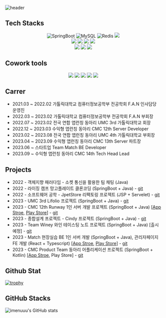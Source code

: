 ![header](https://capsule-render.vercel.app/api?type=wave&color=auto&height=300&section=header&text=HyunWoo%20LIM&fontSize=90)
## Tech Stacks
<div align="center">
<img alt=
"SpringBoot" src="https://img.shields.io/badge/SpringBoot-6DB33F?style=flat-square&logo=SpringBoot&logoColor=white"/>
<img alt="MySQL" src="https://img.shields.io/badge/MySQL-4479A1?style=flat-square&logo=MySQL&logoColor=white"/>
<img alt="Redis" src="https://img.shields.io/badge/Redis-DC382D?style=flat-square&logo=Redis&logoColor=white"/>
<img src="https://img.shields.io/badge/JSON Web Tokens-000000?style=flat-square&logo=JSON Web Tokens&logoColor=white"/>
</br>
<img src="https://img.shields.io/badge/Python-3776AB?style=flat-square&logo=Python&logoColor=white"/>
<img src="https://img.shields.io/badge/Linux-FCC624?style=flat-square&logo=Linux&logoColor=white"/>
<img src="https://img.shields.io/badge/Amazon AWS-FF9900?style=flat-square&logo=Amazon AWS&logoColor=white"/>
<img src="https://img.shields.io/badge/Amazon EC2-FF9900?style=flat-square&logo=Amazon EC2&logoColor=white"/>
</br>
<img src="https://img.shields.io/badge/Amazon RDS-527FFF?style=flat-square&logo=Amazon RDS&logoColor=white"/>
<img src="https://img.shields.io/badge/Amazon S3-569A31?style=flat-square&logo=Amazon S3&logoColor=white"/>
<img src="https://img.shields.io/badge/Travis CI-3EAAAF?style=flat-square&logo=Travis CI&logoColor=white"/>
</br>
</div>

## Cowork tools

<div align="center">
<img src="https://img.shields.io/badge/Swagger-85EA2D?style=flat-square&logo=Swagger&logoColor=white"/>
<img src="https://img.shields.io/badge/Notion-000000?style=flat-square&logo=Notion&logoColor=white"/>
<img src="https://img.shields.io/badge/Discord-5865F2?style=flat-square&logo=Discord&logoColor=white"/>
<img src="https://img.shields.io/badge/GitHub-181717?style=flat-square&logo=GitHub&logoColor=white"/>
<img src="https://img.shields.io/badge/Slack-4A154B?style=for-the-badge&logo=Slack&logoColor=#4A154B"/>
</div>

## Carrer
- 2021.03 ~ 2022.02 가톨릭대학교 컴퓨터정보공학부 전공학회 F.A.N 인사담당 운영진 </br>
- 2022.03 ~ 2023.02 가톨릭대학교 컴퓨터정보공학부 전공학회 F.A.N 부회장 </br>
- 2022.07 ~ 2023.02 전국 연합 앱런칭 동아리 UMC 3rd 가톨릭대학교 회장 </br>
- 2022.12 ~ 2023.03 수익형 앱런칭 동아리 CMC 12th Server Developer</br>
- 2023.02 ~ 2023.08 전국 연합 앱런칭 동아리 UMC 4th 가톨릭대학교 부회장 </br>
- 2023.04 ~ 2023.09 수익형 앱런칭 동아리 CMC 13th Server 파트장</br>
- 2023.06 ~ 스타트업 Team Match BE Developer </br>
- 2023.09 ~ 수익형 앱런칭 동아리 CMC 14th Tech Head Lead </br>

## Projects
- 2022 - 객체지향 패러다임 - 소켓 통신을 활용한 팀 채팅 (Java)
- 2022 - 라이징 캠프 망고플레이트 클론코딩 (SpringBoot + Java) - [git](https://github.com/imenuuu/mangoPlates)
- 2022 - 소프트웨어 공학 - JpetStore 리팩토링 프로젝트 (JSP + Servelet) - [git](https://github.com/nanssogong-jpetstore/JpetStore_Reverse_Engineering)
- 2023 - UMC 3rd Lifolio 프로젝트  (SpringBoot + Java) - [git](https://github.com/Lifolio/backend)
- 2023 - CMC 12th Runway 1인 서버 개발 프로젝트  (SpringBoot + Java) [[App Stroe](https://apps.apple.com/kr/app/%EB%9F%B0%EC%9B%A8%EC%9D%B4-runway-%EB%82%B4-%EC%86%90-%EC%95%88%EC%9D%98-%EA%B0%84%ED%8E%B8%ED%95%9C-%ED%8C%A8%EC%85%98-%EC%87%BC%ED%95%91-%EC%A7%80%EB%8F%84/id1671808515), [Play Store](https://play.google.com/store/apps/details?id=com.cmc12th.runway)] - [git](https://github.com/FashionWeek-Runway/Runway-Server)
- 2023 - 종합설계 프로젝트 - Cindy 프로젝트  (SpringBoot + Java) - [git](https://github.com/Catholic-Cin-dy/Cindy-Server)
- 2023 - Team Winey 와인 테이스팅 노트 프로젝트  (SpringBoot + Java) [출시 예정] - [git](https://github.com/AdultOfNineteen/WINEY-Server)
- 2023 - Match 현장실습 BE 1인 서버 개발 (SpringBoot + Java),  관리자페이지 FE 개발 (React + Typescript) [[App Stroe](https://apps.apple.com/kr/app/match-%EC%9A%B0%EB%A6%AC%EA%B0%80-%EB%B0%94%EB%9D%BC%EC%98%A8-%EA%B8%B0%EB%B6%80-%ED%94%8C%EB%9E%AB%ED%8F%BC-%EB%A7%A4%EC%B9%98/id6472036134), [Play Store](https://play.google.com/store/apps/details?id=com.dev.match&hl=as)] - [git](https://github.com/TEAMMatchDev/Match_Server)
- 2023 - CMC Product Team 동아리 어플리케이션 프로젝트 (SpringBoot + Kotlin)  [[App Stroe](https://apps.apple.com/kr/app/cmc-%EC%88%98%EC%9D%B5%ED%98%95-%EC%95%B1-%EB%9F%B0%EC%B9%AD-%EB%8F%99%EC%95%84%EB%A6%AC/id6470713817), Play Store] - [git](https://github.com/Central-MakeUs/CMC_BE)

## Github Stat

[![trophy](https://github-profile-trophy.vercel.app/?username=ryo-ma&theme=onedark)](https://github.com/ryo-ma/github-profile-trophy)
## GitHub Stacks
![imenuuu's GitHub stats](https://github-readme-stats.vercel.app/api?username=imenuuu&show_icons=true&theme=radical)

